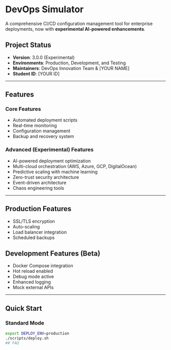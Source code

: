 # DevOps Simulator

A comprehensive CI/CD configuration management tool for enterprise deployments, now with **experimental AI-powered enhancements**.

## Project Status
- **Version**: 3.0.0 (Experimental)
- **Environments**: Production, Development, and Testing
- **Maintainers**: DevOps Innovation Team & [YOUR NAME]
- **Student ID**: [YOUR ID]

---

## Features

### Core Features
- Automated deployment scripts  
- Real-time monitoring  
- Configuration management  
- Backup and recovery system  

### Advanced (Experimental) Features
- AI-powered deployment optimization  
- Multi-cloud orchestration (AWS, Azure, GCP, DigitalOcean)  
- Predictive scaling with machine learning  
- Zero-trust security architecture  
- Event-driven architecture  
- Chaos engineering tools  

---

## Production Features
- SSL/TLS encryption  
- Auto-scaling  
- Load balancer integration  
- Scheduled backups  

## Development Features (Beta)
- Docker Compose integration  
- Hot reload enabled  
- Debug mode active  
- Enhanced logging  
- Mock external APIs  

---

## Quick Start

### Standard Mode
```bash
export DEPLOY_ENV=production
./scripts/deploy.sh
## FAQ
